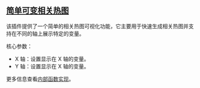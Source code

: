## [简单可变相关热图](/basic/cor-heatmap-simple)

该插件提供了一个简单的相关热图可视化功能，它主要用于快速生成相关热图并支持在不同的轴上展示特定的变量。

核心参数：

- X 轴：设置显示在 X 轴的变量。
- Y 轴：设置显示在 X 轴的变量。

更多信息查看[内部函数实现](https://shixiangwang.github.io/sigminer/reference/show_cor.html)。